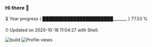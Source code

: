 ### Hi there 👋

⏳ Year progress { ███████████████████████_______ } 77.53 %

⏰ Updated on 2020-10-18 11:04:27 with Shell.

![build](https://github.com/shenxianpeng/shenxianpeng/workflows/build/badge.svg) ![Profile views](https://gpvc.arturio.dev/shenxianpeng)